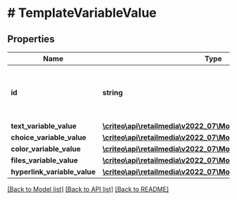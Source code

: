 # # TemplateVariableValue

## Properties

Name | Type | Description | Notes
------------ | ------------- | ------------- | -------------
**id** | **string** | The id of the template variable the value is applied to |
**text_variable_value** | [**\criteo\api\retailmedia\v2022_07\Model\TextVariableValue**](TextVariableValue.md) |  | [optional]
**choice_variable_value** | [**\criteo\api\retailmedia\v2022_07\Model\ChoiceVariableValue**](ChoiceVariableValue.md) |  | [optional]
**color_variable_value** | [**\criteo\api\retailmedia\v2022_07\Model\ColorVariableValue**](ColorVariableValue.md) |  | [optional]
**files_variable_value** | [**\criteo\api\retailmedia\v2022_07\Model\FilesVariableValue**](FilesVariableValue.md) |  | [optional]
**hyperlink_variable_value** | [**\criteo\api\retailmedia\v2022_07\Model\HyperlinkVariableValue**](HyperlinkVariableValue.md) |  | [optional]

[[Back to Model list]](../../README.md#models) [[Back to API list]](../../README.md#endpoints) [[Back to README]](../../README.md)
